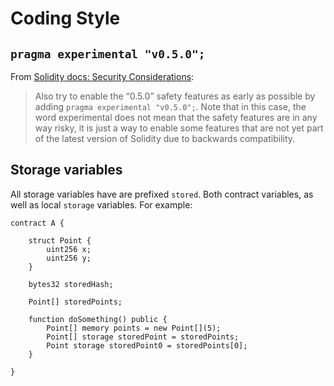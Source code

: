 # Coding Style

## `pragma experimental "v0.5.0";`

From [Solidity docs: Security Considerations](https://solidity.readthedocs.io/en/v0.4.24/security-considerations.html#take-warnings-seriously):

> Also try to enable the “0.5.0” safety features as early as possible by adding `pragma experimental "v0.5.0";`. Note that in this case, the word experimental does not mean that the safety features are in any way risky, it is just a way to enable some features that are not yet part of the latest version of Solidity due to backwards compatibility.

## Storage variables

All storage variables have are prefixed `stored`. Both contract variables, as well as local `storage` variables. For example:

```
contract A {

    struct Point {
        uint256 x;
        uint256 y;
    }

    bytes32 storedHash;

    Point[] storedPoints;

    function doSomething() public {
        Point[] memory points = new Point[](5);
        Point[] storage storedPoint = storedPoints;
        Point storage storedPoint0 = storedPoints[0];
    }

}

```
